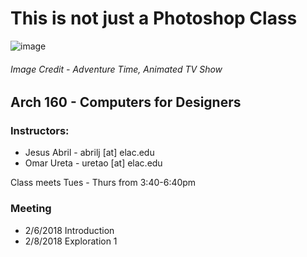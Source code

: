 # This is not just a Photoshop Class
![image](https://user-images.githubusercontent.com/6407796/36006324-14567402-0cf1-11e8-8dd3-bf30533c7070.png)
###### Image Credit - Adventure Time, Animated TV Show

## Arch 160 - Computers for Designers

### Instructors:
* Jesus Abril - abrilj [at] elac.edu
* Omar Ureta - uretao [at] elac.edu

Class meets Tues - Thurs from 3:40-6:40pm

### Meeting
* 2/6/2018 Introduction
* 2/8/2018 Exploration 1
